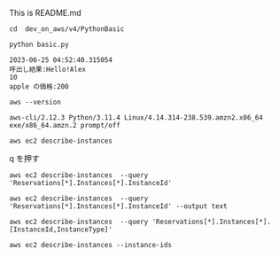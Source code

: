 This is README.md

```
cd  dev_on_aws/v4/PythonBasic
```

```
python basic.py 
```

```
2023-06-25 04:52:40.315054
呼出し結果:Hello!Alex
10
apple の価格:200
```

```
aws --version
```

```
aws-cli/2.12.3 Python/3.11.4 Linux/4.14.314-238.539.amzn2.x86_64 exe/x86_64.amzn.2 prompt/off
```

```
aws ec2 describe-instances 
```

q を押す

```
aws ec2 describe-instances  --query 'Reservations[*].Instances[*].InstanceId' 
```

```
aws ec2 describe-instances  --query 'Reservations[*].Instances[*].InstanceId' --output text
```

```
aws ec2 describe-instances  --query 'Reservations[*].Instances[*].[InstanceId,InstanceType]' 
```

```
aws ec2 describe-instances --instance-ids 
```



